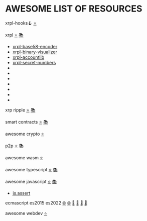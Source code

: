 
# AWESOME LIST OF RESOURCES

xrpl-hooks🪝 [⭐](https://github.com/stars/f1f47a23/lists/xrpl-hooks)<br>

xrpl [⭐](https://github.com/stars/f1f47a23/lists/xrpl) [📚](https://github.com/topics/xrpl)<br>


- [xrpl-base58-encoder](https://richardah.github.io/xrpl-base58-tool/)
- [xrpl-binary-visualizer](https://richardah.github.io/xrpl-binary-visualizer/)
- [xrpl-accountlib](https://github.com/WietseWind/xrpl-accountlib)
- [xrpl-secret-numbers](https://github.com/WietseWind/xrpl-secret-numbers)
- []()
- []()
- []()
- []()
- []()
- []()
- []()



xrp ripple [⭐](https://github.com/stars/f1f47a23/lists/ripple-xrp-ecosystem) [📚](https://github.com/topics/xrp)<br>

smart contracts [⭐](https://github.com/stars/f1f47a23/lists/smart-contracts-dapps) [📚](https://github.com/topics/ethereum)<br>

awesome crypto [⭐](https://github.com/stars/f1f47a23/lists/awesome-crypto)<br>

p2p [⭐](https://github.com/stars/f1f47a23/lists/p2p-holochain) [📚](https://github.com/topics/p2p)<br>

awesome wasm [⭐](https://github.com/stars/f1f47a23/lists/awesome-wasm)<br>

awesome typescript [⭐](https://github.com/stars/f1f47a23/lists/awesome-typescript) [📚](https://github.com/topics/typescript)<br>

awesome javascript [⭐](https://github.com/stars/f1f47a23/lists/awesome-javascript) [📚](https://github.com/topics/javascript)<br>

- [js.assert](https://github.com/browserify/commonjs-assert)

ecmascript es2015 es2022 [🌐](https://yagmurcetintas.com/journal/whats-new-in-es2022) [🌐](https://dev.to/jasmin/whats-new-in-es2022-1de6) 
 [🧰](https://deliciousinsights.github.io/confoo-es2022/#/mainTitle) [🧰](https://github.com/sudheerj/ECMAScript-features) [🧰](https://github.com/tc39/proposals) [🧰](https://github.com/daumann/ECMAScript-new-features-list)<br>

awesome webdev [⭐](https://github.com/stars/f1f47a23/lists/awesome-webdev)<br>

<br><br>


